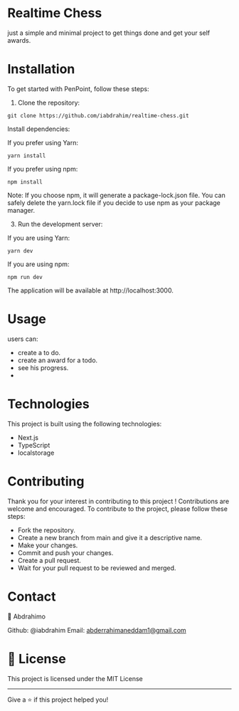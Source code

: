 # Realtime Chess

just a simple and minimal project to get things done and get your self awards.

# Installation

To get started with PenPoint, follow these steps:

1. Clone the repository:
```
git clone https://github.com/iabdrahim/realtime-chess.git
```
Install dependencies:

If you prefer using Yarn:

```
yarn install
```

If you prefer using npm:

```
npm install
```
Note: If you choose npm, it will generate a package-lock.json file. You can safely delete the yarn.lock file if you decide to use npm as your package manager.

3. Run the development server:

If you are using Yarn:
```
yarn dev
```

If you are using npm:
```
npm run dev
```

The application will be available at http://localhost:3000.

# Usage

users can:

- create a to do.
- create an award for a todo.
- see his progress.
- 

# Technologies

This project is built using the following technologies:

- Next.js
- TypeScript
- localstorage

# Contributing

Thank you for your interest in contributing to this project ! Contributions are welcome and encouraged. To contribute to the project, please follow these steps:

- Fork the repository.
- Create a new branch from main and give it a descriptive name.
- Make your changes.
- Commit and push your changes.
- Create a pull request.
- Wait for your pull request to be reviewed and merged.

# Contact

👤 Abdrahimo

Github: @iabdrahim
Email: abderrahimaneddam1@gmail.com

# 📝 License

This project is licensed under the MIT License

---

Give a ⭐️ if this project helped you!
